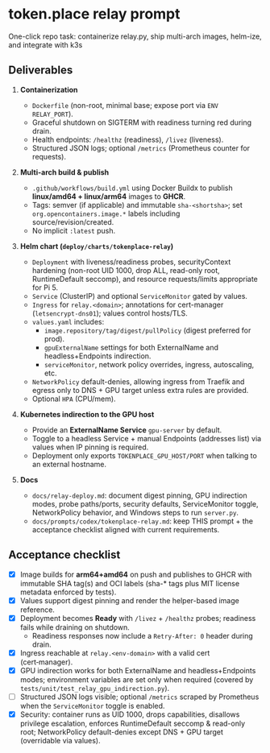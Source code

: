 # token.place relay prompt

One-click repo task: containerize relay.py, ship multi-arch images, helm-ize, and integrate with k3s

## Deliverables

1. **Containerization**
   - `Dockerfile` (non-root, minimal base; expose port via `ENV RELAY_PORT`).
   - Graceful shutdown on SIGTERM with readiness turning red during drain.
   - Health endpoints: `/healthz` (readiness), `/livez` (liveness).
   - Structured JSON logs; optional `/metrics` (Prometheus counter for requests).

2. **Multi-arch build & publish**
   - `.github/workflows/build.yml` using Docker Buildx to publish **linux/amd64 + linux/arm64** images to **GHCR**.
   - Tags: semver (if applicable) and immutable `sha-<shortsha>`; set `org.opencontainers.image.*` labels including source/revision/created.
   - No implicit `:latest` push.

3. **Helm chart (`deploy/charts/tokenplace-relay`)**
   - `Deployment` with liveness/readiness probes, securityContext hardening (non-root UID 1000, drop ALL, read-only root, RuntimeDefault seccomp), and resource requests/limits appropriate for Pi 5.
   - `Service` (ClusterIP) and optional `ServiceMonitor` gated by values.
   - `Ingress` for `relay.<domain>`; annotations for cert-manager (`letsencrypt-dns01`); values control hosts/TLS.
   - `values.yaml` includes:
     - `image.repository/tag/digest/pullPolicy` (digest preferred for prod).
     - `gpuExternalName` settings for both ExternalName and headless+Endpoints indirection.
     - `serviceMonitor`, network policy overrides, ingress, autoscaling, etc.
   - `NetworkPolicy` default-denies, allowing ingress from Traefik and egress only to DNS + GPU target unless extra rules are provided.
   - Optional `HPA` (CPU/mem).

4. **Kubernetes indirection to the GPU host**
   - Provide an **ExternalName Service** `gpu-server` by default.
   - Toggle to a headless Service + manual Endpoints (addresses list) via values when IP pinning is required.
   - Deployment only exports `TOKENPLACE_GPU_HOST/PORT` when talking to an external hostname.

5. **Docs**
   - `docs/relay-deploy.md`: document digest pinning, GPU indirection modes, probe paths/ports, security defaults, ServiceMonitor toggle, NetworkPolicy behavior, and Windows steps to run `server.py`.
   - `docs/prompts/codex/tokenplace-relay.md`: keep THIS prompt + the acceptance checklist aligned with current requirements.

## Acceptance checklist

- [x] Image builds for **arm64+amd64** on push and publishes to GHCR
      with immutable SHA tag(s) and OCI labels
      (sha-* tags plus MIT license metadata enforced by tests).
- [x] Values support digest pinning and render the helper-based image reference.
- [x] Deployment becomes **Ready** with `/livez` + `/healthz` probes; readiness fails while draining on shutdown.
  - Readiness responses now include a `Retry-After: 0` header during drain.
- [x] Ingress reachable at `relay.<env-domain>` with a valid cert (cert‑manager).
- [x] GPU indirection works for both ExternalName and headless+Endpoints modes; environment variables are set only when required (covered by `tests/unit/test_relay_gpu_indirection.py`).
- [ ] Structured JSON logs visible; optional `/metrics` scraped by Prometheus when the `ServiceMonitor` toggle is enabled.
- [x] Security: container runs as UID 1000, drops capabilities, disallows privilege escalation, enforces RuntimeDefault seccomp & read-only root; NetworkPolicy default-denies except DNS + GPU target (overridable via values).
